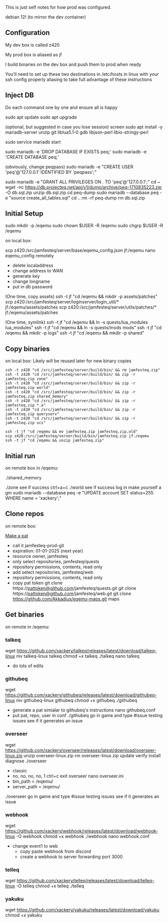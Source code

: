 This is just self notes for how prod was configured.

debian 12! (to mirror the dev container)

## Configuration

My dev box is called z420

My prod box is aliased as jf

I build binaries on the dev box and push them to prod when ready

You'll need to set up these two destinations in /etc/hosts in linux with your ssh config properly aliasing to take full advantage of these instructions

## Inject DB

Do each command one by one and ensure all is happy

sudo apt update
sudo apt upgrade

(optional, but suggested in case you lose session)
screen
sudo apt install -y mariadb-server unzip git liblua5.1-0 gdb libjson-perl libio-stringy-perl

sudo service mariadb start

sudo mariadb -e 'DROP DATABASE IF EXISTS peq;'
sudo mariadb -e 'CREATE DATABASE peq;'

(obviously, change peqpass)
sudo mariadb -e "CREATE USER 'peq'@'127.0.0.1' IDENTIFIED BY 'peqpass';"

sudo mariadb -e "GRANT ALL PRIVILEGES ON *.* TO 'peq'@'127.0.0.1';"
cd ~
wget -nc https://db.projecteq.net/api/v1/dump/archive/peq-1710835223.zip -O db.sql.zip
unzip db.sql.zip
cd peq-dump
sudo mariadb --database peq -e "source create_all_tables.sql"
cd ..
rm -rf peq-dump
rm db.sql.zip

## Initial Setup

sudo mkdir -p /eqemu
sudo chown $USER -R /eqemu
sudo chgrp $USER -R /eqemu

on local box:

scp z420:/src/jamfesteq/server/base/eqemu_config.json jf:/eqemu
nano eqemu_config remotely
- delete localaddress
- change address to WAN
- generate key
- change longname
- put in db password

(One time, copy assets)
ssh -t jf "cd /eqemu && mkdir -p assets/patches"
scp z420:/src/jamfesteq/server/loginserver/login_util/* jf:/eqemu/assets/patches
scp z420:/src/jamfesteq/server/utils/patches/* jf:/eqemu/assets/patches

(One time, symlink)
ssh -t jf "cd /eqemu && ln -s quests/lua_modules lua_modules"
ssh -t jf "cd /eqemu && ln -s quests/mods mods"
ssh -t jf "cd /eqemu && mkdir -p logs"
ssh -t jf "cd /eqemu && mkdir -p shared"


## Copy binaries

on local box:
Likely will be reused later for new binary copies

```
ssh -t z420 "cd /src/jamfesteq/server/build/bin/ && rm jamfesteq.zip"
ssh -t z420 "cd /src/jamfesteq/server/build/bin/ && zip -r jamfesteq.zip zone"
ssh -t z420 "cd /src/jamfesteq/server/build/bin/ && zip -r jamfesteq.zip world"
ssh -t z420 "cd /src/jamfesteq/server/build/bin/ && zip -r jamfesteq.zip shared_memory"
ssh -t z420 "cd /src/jamfesteq/server/build/bin/ && zip -r jamfesteq.zip *.a"
ssh -t z420 "cd /src/jamfesteq/server/build/bin/ && zip -r jamfesteq.zip queryserv"
ssh -t z420 "cd /src/jamfesteq/server/build/bin/ && zip -r jamfesteq.zip ucs"

ssh -t jf "cd /eqemu && mv jamfesteq.zip jamfesteq.zip.old"
scp z420:/src/jamfesteq/server/build/bin/jamfesteq.zip jf:/eqemu
ssh -t jf "cd /eqemu && unzip jamfesteq.zip"
```

## Initial run

on remote box in /eqemu:

./shared_memory

./zone
see if success
ctrl+a+c
./world
see if success
log in
make yourself a gm
sudo mariadb --database peq -e "UPDATE account SET status=255 WHERE name = 'xackery';"

## Clone repos

on remote box:

[Make a pat](https://github.com/settings/personal-access-tokens/new)
- call it jamfesteq-prod-git
- expiration: 01-01-2025 (next year)
- resource owner, jamfesteq
- only select repositories, jamfesteq/quests
- repository permissions, contents, read only
- add select repositories, jamfesteq/web
- repository permissions, contents, read only
- copy pat token
git clone https://pattoken@github.com/jamfesteq/quests.git
git clone https://pattoken@github.com/jamfesteq/web.git
git clone https://github.com/Akkadius/eqemu-maps.git maps

## Get binaries

on remote in /eqemu:

### talkeq
wget https://github.com/xackery/talkeq/releases/latest/download/talkeq-linux
mv talkeq-linux talkeq
chmod +x talkeq
./talkeq
nano talkeq
- do lots of edits

### githubeq

wget https://github.com/xackery/githubeq/releases/latest/download/githubeq-linux
mv githubeq-linux githubeq
chmod +x githubeq
./githubeq
- generate a pat simialar to githubeq's instructions
nano githubeq.conf
- put pat, repo, user in conf
./githubeq
go in game and type #issue testing issues
see if it generates an issue

### overseer

wget https://github.com/xackery/overseer/releases/latest/download/overseer-linux.zip
unzip overseer-linux.zip
rm overseer-linux.zip update verify install diagnose
./overseer
- classic
- no, no, no, no, 1
ctrl+c exit overseer
nano overseer.ini
- bin_path = /eqemu/
- server_path = /eqemu/

./overseer
go in game and type #issue testing issues
see if it generates an issue

### webhook

wget https://github.com/xackery/webhook/releases/latest/download/webhook-linux -O webhook
chmod +x webhook
./webhook
nano webhook.conf
- change event1 to web
	- copy paste webhook from discord
	- create a webhook to server forwarding port 3000

### telleq

wget https://github.com/xackery/telleq/releases/latest/download/telleq-linux -O telleq
chmod +x telleq
./telleq


### yakuku

wget https://github.com/xackery/yakuku/releases/latest/download/yakuku
chmod +x yakuku
